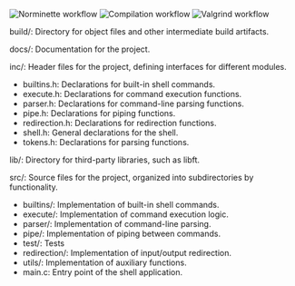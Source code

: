 ![Norminette workflow](https://github.com/dimadem/minishell/actions/workflows/norminette.yml/badge.svg)
![Compilation workflow](https://github.com/dimadem/minishell/actions/workflows/compile.yml/badge.svg)
![Valgrind workflow](https://github.com/dimadem/minishell/actions/workflows/valgrind.yml/badge.svg)


build/: Directory for object files and other intermediate build artifacts.

docs/: Documentation for the project.

inc/: Header files for the project, defining interfaces for different modules.
- builtins.h: Declarations for built-in shell commands.
- execute.h: Declarations for command execution functions.
- parser.h: Declarations for command-line parsing functions.
- pipe.h: Declarations for piping functions.
- redirection.h: Declarations for redirection functions.
- shell.h: General declarations for the shell.
- tokens.h: Declarations for parsing functions.

lib/: Directory for third-party libraries, such as libft.

src/: Source files for the project, organized into subdirectories by functionality.
- builtins/: Implementation of built-in shell commands.
- execute/: Implementation of command execution logic.
- parser/: Implementation of command-line parsing.
- pipe/: Implementation of piping between commands.
- test/: Tests
- redirection/: Implementation of input/output redirection.
- utils/: Implementation of auxiliary functions.
- main.c: Entry point of the shell application.
